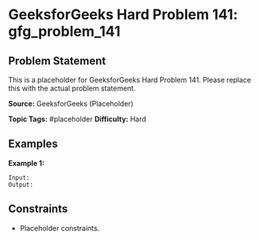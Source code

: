 # GeeksforGeeks Hard Problem 141: gfg_problem_141

## Problem Statement

This is a placeholder for GeeksforGeeks Hard Problem 141.
Please replace this with the actual problem statement.

**Source:** GeeksforGeeks (Placeholder)

**Topic Tags:** #placeholder
**Difficulty:** Hard

## Examples

**Example 1:**

```
Input:
Output:
```

## Constraints

- Placeholder constraints.

